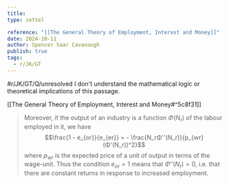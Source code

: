 ```yaml
---
title:
type: zettel

reference: "[[The General Theory of Employment, Interest and Money]]"
date: 2024-10-11
author: Spencer Saar Cavanaugh
publish: true
tags:
  - r/JK/GT
---
```


#r/JK/GT/Q/unresolved I don't understand the mathematical logic or theoretical implications of this passage.

[[The General Theory of Employment, Interest and Money#^5c8f31]]

> Moreover, if the output of an industry is a function $Φ(N_r)$ of the labour employed in it, we have
> $$\frac{1 - e_{or}}{e_{er}} = - \frac{N_rΦ''(N_r)}{p_{wr}(Φ'(N_r))^2}$$
> where $p_{wr}$ is the expected price of a unit of output in terms of the wage-unit. Thus the condition $e_{or} = 1$ means that $Φ''(N_r) = 0$, i.e. that there are constant returns in response to increased employment.
